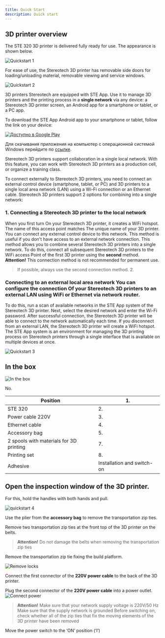 ```yaml
---
title: Quick Start
description: Quick start
---
```


## 3D printer overview

The STE 320 3D printer is delivered fully ready for use. The appearance is shown below.

![Quickstart 1](/docs/ste320/quickstart/drawing.jpg)

For ease of use, the Stereotech 3D printer has removable side doors for loading/unloading material, removable viewing and service windows.

![Quickstart 2](/docs/ste320/quickstart/printer_with_screen.jpg)

3D printers Stereotech are equipped with STE App. Use it to manage 3D printers and the printing process in a **single network** via any device: a Stereotech 3D printer screen, an Android app for a smartphone or tablet, or a PC app.

To download the STE App Android app to your smartphone or tablet, follow the link on your device:

[![Доступно в Google Play](/docs/ste320/quickstart/gp_badge.jpg)](https://play.google.com/store/apps/details?id=ru.stereotech.steapp)


Для скачивания приложения на компьютер с операционной системой Windows перейдите по [ссылке](https://stereotech.org/software).

Stereotech 3D printers support collaboration in a single local network. With this feature, you can work with Stereotech 3D printers as a production cell, or organize a training class.

To connect externally to Stereotech 3D printers, you need to connect an external control device (smartphone, tablet, or PC) and 3D printers to a single local area network (LAN) using a Wi-Fi connection or an Ethernet cable.
Stereotech 3D printers support 2 options for combining into a single network:

### 1. Connecting a Stereotech 3D printer to the local network

When you first turn On your Stereotech 3D printer, it creates a WiFi hotspot. The name of this access point matches The unique name of your 3D printer. You can connect any external control device to this network. This method is useful if you don't have access to an external network connection. This method allows you to combine several Stereotech 3D printers into a single network. To do this, connect all subsequent Stereotech 3D printers to the WiFi access Point of the first 3D printer using the **second** method. **Attention!** This connection method is not recommended for permanent use.

> If possible, always use the second connection method. 2.

### Connecting to an external local area network You can configure the connection Of your Stereotech 3D printers to an external LAN using WiFi or Ethernet via network router.

To do this, run a scan of available networks in the STE App system of the Stereotech 3D printer. Next, select the desired network and enter the Wi-Fi password. After successful connection, the Stereotech 3D printer will be able to connect to the network automatically each time. If you disconnect from an external LAN, the Stereotech 3D printer will create a WiFi hotspot. The STE App system is an environment for managing the 3D printing process on Stereotech printers through a single interface that is available on multiple devices at once.

![Quickstart 3](/docs/ste320/quickstart/steapp_info.jpg)

## In the box

![In the box](/docs/ste320/quickstart/in_the_box.jpg)

No.

| Position                                | 1.                         |
| --------------------------------------- | -------------------------- |
| STE 320                                 | 2.                         |
| Power cable 220V                        | 3.                         |
| Ethernet cable                          | 4.                         |
| Accessory bag                           | 5.                         |
| 2 spools with materials for 3D printing | 7.                         |
| Printing set                            | 8.                         |
| Adhesive                                | Installation and switch-on |

## Open the inspection window of the 3D printer.

For this, hold the handles with both hands and pull.

![quickstart 4](/docs/ste320/quickstart/remove_front.jpg)

Use the plier from the **accessory bag** to remove the transportation zip ties.

Remove two transportation zip ties at the front top of the 3D printer on the belts.

>**Attention!** Do not damage the belts when removing the transportation zip ties

Remove the transportation zip tie fixing the build platform.

![Remove locks](/docs/ste320/quickstart/remove_locks.jpg)

Connect the first connector of the **220V power cable** to the back of the 3D printer.

Plug the second connector of the **220V power cable** into a power outlet. ![Connect power](/docs/ste320/quickstart/connect_power.jpg)

>**Attention!** Make sure that your network supply voltage is 220V/50 Hz Make sure that the supply network is grounded Before switching on, check whether all of the zip ties that fix the moving elements of the 3D printer have been removed

Move the power switch to the ‘ON’ position (‘I’)
